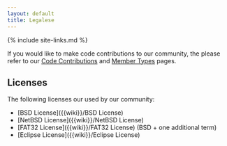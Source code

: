 ```yaml
---
layout: default
title: Legalese
---
```

{% include site-links.md %}

If you would like to make code contributions to our community, the
please refer to our [Code
Contributions]({{wiki}}/Code%20Contributions) and [Member
Types]({{wiki}}/Member%20Types) pages.

## Licenses

The following licenses our used by our community:

* [BSD License]({{wiki}}/BSD License)
* [NetBSD License]({{wiki}}/NetBSD License)
* [FAT32 License]({{wiki}}/FAT32 License) (BSD + one additional term)
* [Eclipse License]({{wiki}}/Eclipse License)
